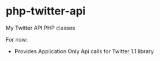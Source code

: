 php-twitter-api
===============

My Twitter API PHP classes

For now:
* Provides Application Only Api calls for Twitter 1.1 library



